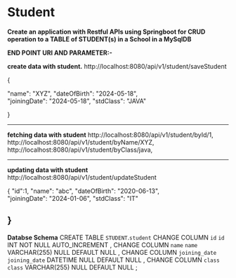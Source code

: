 # Student

**Create an application with Restful APIs using
Springboot for CRUD operation to a TABLE of STUDENT(s)
in a School in a MySqlDB**

**END POINT URI AND PARAMETER:-**

**create data with student.**
http://localhost:8080/api/v1/student/saveStudent

{
  
  "name": "XYZ",
  "dateOfBirth": "2024-05-18",  
  "joiningDate": "2024-05-18",
  "stdClass": "JAVA"
 
}

---------------------------------------------------
**fetching data with student**
http://localhost:8080/api/v1/student/byId/1,
http://localhost:8080/api/v1/student/byName/XYZ,
http://localhost:8080/api/v1/student/byClass/java,

---------------------------------------------------
**updating data with student**
http://localhost:8080/api/v1/student/updateStudent

{
  "id":1,
  "name": "abc",
  "dateOfBirth": "2020-06-13",  
  "joiningDate": "2024-01-06",
  "stdClass": "IT"
 
}
--------------------------------------------------------
**Databse Schema**
CREATE TABLE `STUDENT`.`student` 
CHANGE COLUMN `id` `id` INT NOT NULL AUTO_INCREMENT ,
CHANGE COLUMN `name` `name` VARCHAR(255) NULL DEFAULT NULL ,
CHANGE COLUMN `joining_date` `joining_date` DATETIME NULL DEFAULT NULL ,
CHANGE COLUMN `class` `class` VARCHAR(255) NULL DEFAULT NULL ;
